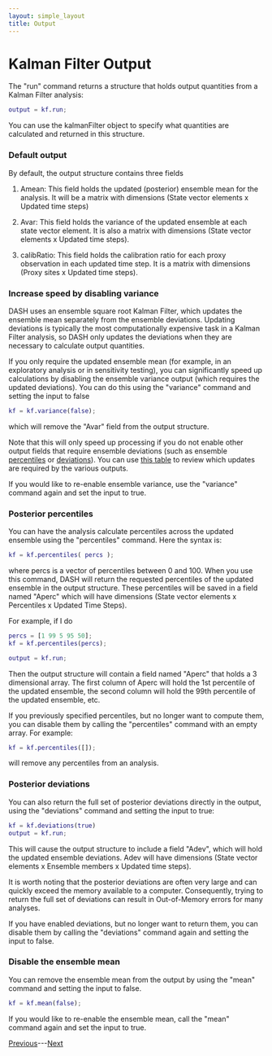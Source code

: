 ```yaml
---
layout: simple_layout
title: Output
---
```


# Kalman Filter Output

The "run" command returns a structure that holds output quantities from a Kalman Filter analysis:
```matlab
output = kf.run;
```

You can use the kalmanFilter object to specify what quantities are calculated and returned in this structure.

### Default output

By default, the output structure contains three fields
1. Amean: This field holds the updated (posterior) ensemble mean for the analysis. It will be a matrix with dimensions (State vector elements x Updated time steps)

2. Avar: This field holds the variance of the updated ensemble at each state vector element. It is also a matrix with dimensions (State vector elements x Updated time steps).

3. calibRatio: This field holds the calibration ratio for each proxy observation in each updated time step. It is a matrix with dimensions (Proxy sites x Updated time steps).

### Increase speed by disabling variance

DASH uses an ensemble square root Kalman Filter, which updates the ensemble mean separately from the ensemble deviations. Updating deviations is typically the most computationally expensive task in a Kalman Filter analysis, so DASH only updates the deviations when they are necessary to calculate output quantities.

If you only require the updated ensemble mean (for example, in an exploratory analysis or in sensitivity testing), you can significantly speed up calculations by disabling the ensemble variance output (which requires the updated deviations). You can do this using the "variance" command and setting the input to false
```matlab
kf = kf.variance(false);
```
which will remove the "Avar" field from the output structure.

Note that this will only speed up processing if you do not enable other output fields that require ensemble deviations (such as ensemble [percentiles](#posterior-percentiles) or [deviations](#posterior-deviations)). You can use [this table](output-workflow#output-summary) to review which updates are required by the various outputs.

If you would like to re-enable ensemble variance, use the "variance" command again and set the input to true.

### Posterior percentiles

You can have the analysis calculate percentiles across the updated ensemble using the "percentiles" command. Here the syntax is:
```matlab
kf = kf.percentiles( percs );
```
where percs is a vector of percentiles between 0 and 100. When you use this command, DASH will return the requested percentiles of the updated ensemble in the output structure. These percentiles will be saved in a field named "Aperc" which will have dimensions (State vector elements x Percentiles x Updated Time Steps).

For example, if I do
```matlab
percs = [1 99 5 95 50];
kf = kf.percentiles(percs);

output = kf.run;
```
Then the output structure will contain a field named "Aperc" that holds a 3 dimensional array. The first column of Aperc will hold the 1st percentile of the updated ensemble, the second column will hold the 99th percentile of the updated ensemble, etc.

If you previously specified percentiles, but no longer want to compute them, you can disable them by calling the "percentiles" command with an empty array. For example:
```matlab
kf = kf.percentiles([]);
```
will remove any percentiles from an analysis.


### Posterior deviations

You can also return the full set of posterior deviations directly in the output, using the "deviations" command and setting the input to true:
```matlab
kf = kf.deviations(true)
output = kf.run;
```
This will cause the output structure to include a field "Adev", which will hold the updated ensemble deviations. Adev will have dimensions (State vector elements x Ensemble members x Updated time steps).

It is worth noting that the posterior deviations are often very large and can quickly exceed the memory available to a computer. Consequently, trying to return the full set of deviations can result in Out-of-Memory errors for many analyses.

If you have enabled deviations, but no longer want to return them, you can disable them by calling the "deviations" command again and setting the input to false.

### Disable the ensemble mean

You can remove the ensemble mean from the output by using the "mean" command and setting the input to false.
```matlab
kf = kf.mean(false);
```
If you would like to re-enable the ensemble mean, call the "mean" command again and set the input to true.

[Previous](essential)---[Next](indices)
